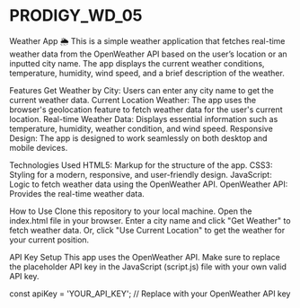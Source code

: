 # PRODIGY_WD_05

Weather App 🌦️
This is a simple weather application that fetches real-time weather data from the OpenWeather API based on the user’s location or an inputted city name. The app displays the current weather conditions, temperature, humidity, wind speed, and a brief description of the weather.

Features
Get Weather by City: Users can enter any city name to get the current weather data.
Current Location Weather: The app uses the browser's geolocation feature to fetch weather data for the user's current location.
Real-time Weather Data: Displays essential information such as temperature, humidity, weather condition, and wind speed.
Responsive Design: The app is designed to work seamlessly on both desktop and mobile devices.

Technologies Used
HTML5: Markup for the structure of the app.
CSS3: Styling for a modern, responsive, and user-friendly design.
JavaScript: Logic to fetch weather data using the OpenWeather API.
OpenWeather API: Provides the real-time weather data.

How to Use
Clone this repository to your local machine.
Open the index.html file in your browser.
Enter a city name and click "Get Weather" to fetch weather data.
Or, click "Use Current Location" to get the weather for your current position.

API Key Setup
This app uses the OpenWeather API. Make sure to replace the placeholder API key in the JavaScript (script.js) file with your own valid API key.

const apiKey = 'YOUR_API_KEY'; // Replace with your OpenWeather API key

